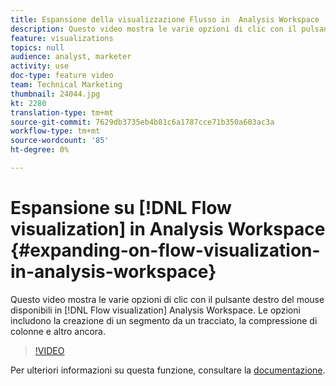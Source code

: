 ```yaml
---
title: Espansione della visualizzazione Flusso in  Analysis Workspace
description: Questo video mostra le varie opzioni di clic con il pulsante destro del mouse disponibili nella visualizzazione Flusso in  Analysis Workspace. Le opzioni includono la creazione di un segmento da un tracciato, la compressione di colonne e altro ancora.
feature: visualizations
topics: null
audience: analyst, marketer
activity: use
doc-type: feature video
team: Technical Marketing
thumbnail: 24044.jpg
kt: 2280
translation-type: tm+mt
source-git-commit: 7629db3735eb4b81c6a1787cce71b350a603ac3a
workflow-type: tm+mt
source-wordcount: '85'
ht-degree: 0%

---
```



# Espansione su [!DNL Flow visualization] in  Analysis Workspace {#expanding-on-flow-visualization-in-analysis-workspace}

Questo video mostra le varie opzioni di clic con il pulsante destro del mouse disponibili in [!DNL Flow visualization]  Analysis Workspace. Le opzioni includono la creazione di un segmento da un tracciato, la compressione di colonne e altro ancora.

>[!VIDEO](https://video.tv.adobe.com/v/24044/?quality=12)

Per ulteriori informazioni su questa funzione, consultare la [documentazione](https://experienceleague.adobe.com/docs/analytics/analyze/analysis-workspace/visualizations/flow/flow.html?lang=en#analysis-workspace).
